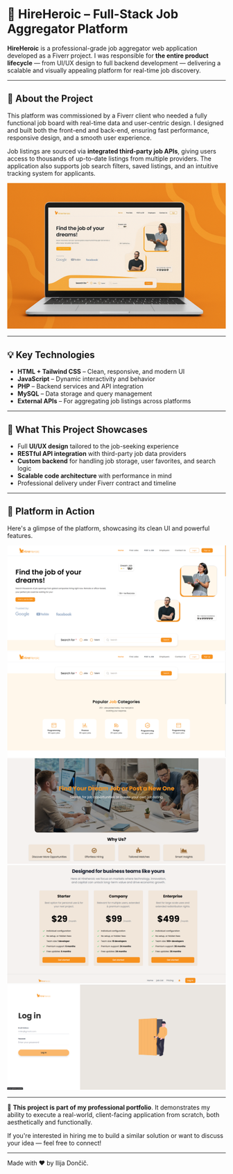 # 💼 HireHeroic – Full-Stack Job Aggregator Platform

**HireHeroic** is a professional-grade job aggregator web application developed as a Fiverr project. I was responsible for **the entire product lifecycle** — from UI/UX design to full backend development — delivering a scalable and visually appealing platform for real-time job discovery.

---

## 🔧 About the Project

This platform was commissioned by a Fiverr client who needed a fully functional job board with real-time data and user-centric design. I designed and built both the front-end and back-end, ensuring fast performance, responsive design, and a smooth user experience.

Job listings are sourced via **integrated third-party job APIs**, giving users access to thousands of up-to-date listings from multiple providers. The application also supports job search filters, saved listings, and an intuitive tracking system for applicants.

![HireHeroic Logo](./screenshots/promo.png)

---

## 💡 Key Technologies

- **HTML + Tailwind CSS** – Clean, responsive, and modern UI
- **JavaScript** – Dynamic interactivity and behavior
- **PHP** – Backend services and API integration
- **MySQL** – Data storage and query management
- **External APIs** – For aggregating job listings across platforms

---

## 🎯 What This Project Showcases

- Full **UI/UX design** tailored to the job-seeking experience
- **RESTful API integration** with third-party job data providers
- **Custom backend** for handling job storage, user favorites, and search logic
- **Scalable code architecture** with performance in mind
- Professional delivery under Fiverr contract and timeline

---

## 📸 Platform in Action

Here's a glimpse of the platform, showcasing its clean UI and powerful features.

![HireHeroic](./screenshots/promo%20(1).png)
![HireHeroic](./screenshots/promo%20(2).png)
![HireHeroic](./screenshots/promo%20(3).png)
![HireHeroic](./screenshots/promo%20(4).png)
![HireHeroic](./screenshots/promo%20(5).png)

---
📌 **This project is part of my professional portfolio**. It demonstrates my ability to execute a real-world, client-facing application from scratch, both aesthetically and functionally.

If you're interested in hiring me to build a similar solution or want to discuss your idea — feel free to connect!


---

Made with ❤️ by Ilija Dončič.
